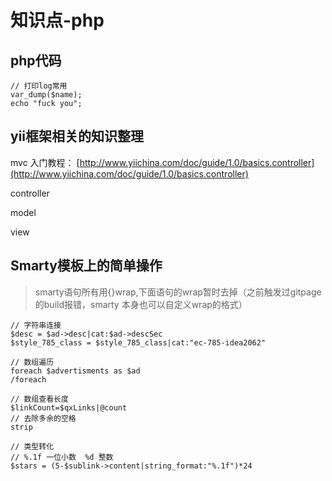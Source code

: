 # 知识点-php

## php代码

```text
// 打印log常用
var_dump($name);
echo "fuck you";
```

## yii框架相关的知识整理

mvc 入门教程： [http://www.yiichina.com/doc/guide/1.0/basics.controller](http://www.yiichina.com/doc/guide/1.0/basics.controller)

controller

model

view

## Smarty模板上的简单操作
> smarty语句所有用{}wrap,下面语句的wrap暂时去掉（之前触发过gitpage的build报错，smarty 本身也可以自定义wrap的格式）
```text
// 字符串连接
$desc = $ad->desc|cat:$ad->descSec
$style_785_class = $style_785_class|cat:"ec-785-idea2062"

// 数组遍历
foreach $advertisments as $ad
/foreach

// 数组查看长度
$linkCount=$qxLinks|@count
// 去除多余的空格
strip

// 类型转化
// %.1f 一位小数  %d 整数
$stars = (5-$sublink->content|string_format:"%.1f")*24
```
